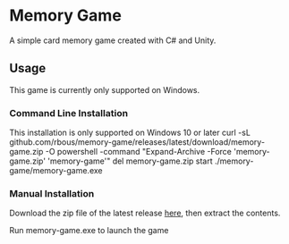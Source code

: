 # Memory Game
A simple card memory game created with C# and Unity.

## Usage
This game is currently only supported on Windows.

### Command Line Installation
This installation is only supported on Windows 10 or later
curl -sL github.com/rbous/memory-game/releases/latest/download/memory-game.zip -O
powershell -command "Expand-Archive -Force 'memory-game.zip' 'memory-game'"
del memory-game.zip
start ./memory-game/memory-game.exe

### Manual Installation
Download the zip file of the latest release [here](https://github.com/rbous/memory-game/releases/latest), then extract the contents.

Run memory-game.exe to launch the game
